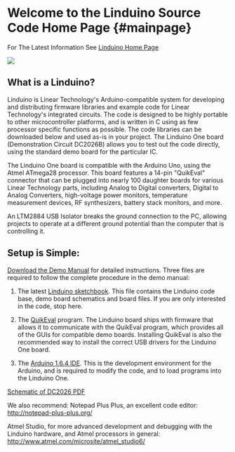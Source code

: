 Welcome to the Linduino Source Code Home Page       {#mainpage}
=============================================

For The Latest Information See [Linduino Home Page](http://www.linear.com/designtools/linduino.php)

![](..\Doxygen\Include\dc2026.jpg)


What is a Linduino?
-------------------

Linduino is Linear Technology's Arduino-compatible system for developing and distributing firmware libraries 
and example code for Linear Technology's integrated circuits. The code is designed to be highly portable to 
other microcontroller platforms, and is written in C using as few processor specific functions as possible. 
The code libraries can be downloaded below and used as-is in your project. The Linduino One board 
(Demonstration Circuit DC2026B) allows you to test out the code directly, using the standard demo board for 
the particular IC.

The Linduino One board is compatible with the Arduino Uno, using the Atmel ATmega28 processor. This board 
features a 14-pin "QuikEval" connector that can be plugged into nearly 100 daughter boards for various Linear 
Technology parts, including Analog to Digital converters, Digital to Analog Converters, high-voltage power 
monitors, temperature measurement devices, RF synthesizers, battery stack monitors, and more.

An LTM2884 USB Isolator breaks the ground connection to the PC, allowing projects to operate at a different 
ground potential than the computer that is controlling it.


Setup is Simple:
----------------
[Download the Demo Manual](http://cds.linear.com/docs/en/demo-board-manual/DC2026CFD.PDF) for 
detailed instructions. Three files are required to follow the complete procedure in the demo manual:

1) The latest [Linduino sketchbook](http://www.linear.com/docs/43958). This file contains the Linduino code base, demo board schematics and board files. If you are only interested in the code, stop here.

2) The [QuikEval](http://www.linear.com/quikeval) program. The Linduino board ships with firmware that allows it to communicate with the QuikEval program, which provides all of the GUIs for compatible demo boards. Installing QuikEval is also the recommended way to install the correct USB drivers for the Linduino One board.

3) The [Arduino 1.6.4 IDE](http://arduino.cc/download_handler.php?f=/arduino-1.6.4-windows.zip). This is the development environment for the Arduino, and is required to modify the code, and to load programs into the Linduino One.

[Schematic of DC2026 PDF](http://cds.linear.com/docs/en/demo-board-schematic/DC2026C1-SCH.PDF)

We also recommend: Notepad Plus Plus, an excellent code editor: http://notepad-plus-plus.org/

Atmel Studio, for more advanced development and debugging with the Linduino hardware, and Atmel processors in general: http://www.atmel.com/microsite/atmel_studio6/
